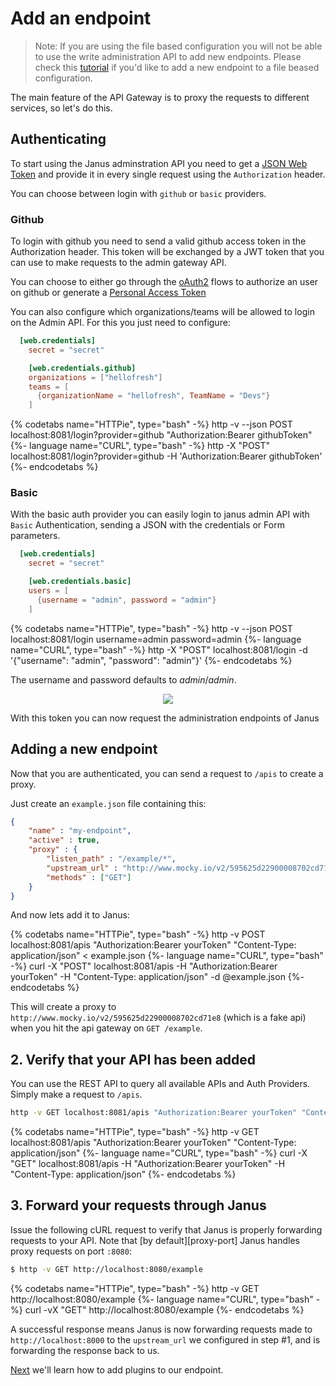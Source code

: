 # Add an endpoint

> Note: If you are using the file based configuration you will not be able to use the write administration API to add new endpoints. Please check this [tutorial](file_system.md) if you'd like to add a new endpoint to a file beased configuration.

The main feature of the API Gateway is to proxy the requests to different services, so let's do this.

## Authenticating

To start using the Janus adminstration API you need to get a [JSON Web Token](https://jwt.io) and provide it in every single request using the `Authorization` header.

You can choose between login with `github` or `basic` providers.

### Github

To login with github you need to send a valid github access token in the Authorization header. This token will be exchanged by a JWT token that you can use to make requests to the admin gateway API.

You can choose to either go through the [oAuth2](https://developer.github.com/v3/guides/basics-of-authentication/) flows to authorize an user on github or generate a [Personal Access Token](https://github.com/settings/tokens)

You can also configure which organizations/teams will be allowed to login on the Admin API. For this you just need to configure:

```toml
  [web.credentials]
    secret = "secret"

    [web.credentials.github]
    organizations = ["hellofresh"]
    teams = [
      {organizationName = "hellofresh", TeamName = "Devs"}
    ]
```

{% codetabs name="HTTPie", type="bash" -%}
http -v --json POST localhost:8081/login?provider=github "Authorization:Bearer githubToken"
{%- language name="CURL", type="bash" -%}
http -X "POST" localhost:8081/login?provider=github -H 'Authorization:Bearer githubToken'
{%- endcodetabs %}

### Basic

With the basic auth provider you can easily login to janus admin API with `Basic` Authentication, sending a JSON with the credentials or Form parameters.

```toml
  [web.credentials]
    secret = "secret"

    [web.credentials.basic]
    users = [
      {username = "admin", password = "admin"}
    ]
```

{% codetabs name="HTTPie", type="bash" -%}
http -v --json POST localhost:8081/login username=admin password=admin
{%- language name="CURL", type="bash" -%}
http -X "POST" localhost:8081/login -d '{"username": "admin", "password": "admin"}'
{%- endcodetabs %}

The username and password defaults to *admin*/*admin*.

<p align="center">
  <a href="http://g.recordit.co/dDjkyDKobL.gif">
    <img src="http://g.recordit.co/dDjkyDKobL.gif">
  </a>
</p>

With this token you can now request the administration endpoints of Janus


## Adding a new endpoint

Now that you are authenticated, you can send a request to `/apis` to create a proxy.

Just create an `example.json` file containing this:

```json
{
    "name" : "my-endpoint",
    "active" : true,
    "proxy" : {
        "listen_path" : "/example/*",
        "upstream_url" : "http://www.mocky.io/v2/595625d22900008702cd71e8",
        "methods" : ["GET"]
    }
}
```

And now lets add it to Janus:

{% codetabs name="HTTPie", type="bash" -%}
http -v POST localhost:8081/apis "Authorization:Bearer yourToken" "Content-Type: application/json" < example.json
{%- language name="CURL", type="bash" -%}
curl -X "POST" localhost:8081/apis -H "Authorization:Bearer yourToken" -H "Content-Type: application/json" -d @example.json
{%- endcodetabs %}

This will create a proxy to `http://www.mocky.io/v2/595625d22900008702cd71e8` (which is a fake api) when you hit the api gateway on `GET /example`.

## 2. Verify that your API has been added


You can use the REST API to query all available APIs and Auth Providers. Simply make a request 
to `/apis`.

```bash
http -v GET localhost:8081/apis "Authorization:Bearer yourToken" "Content-Type: application/json"
```

{% codetabs name="HTTPie", type="bash" -%}
http -v GET localhost:8081/apis "Authorization:Bearer yourToken" "Content-Type: application/json"
{%- language name="CURL", type="bash" -%}
curl -X "GET" localhost:8081/apis -H "Authorization:Bearer yourToken" -H "Content-Type: application/json"
{%- endcodetabs %}

## 3. Forward your requests through Janus

Issue the following cURL request to verify that Janus is properly forwarding
requests to your API. Note that [by default][proxy-port] Janus handles proxy
requests on port `:8080`:

```bash
$ http -v GET http://localhost:8080/example
```
{% codetabs name="HTTPie", type="bash" -%}
http -v GET http://localhost:8080/example
{%- language name="CURL", type="bash" -%}
curl -vX "GET" http://localhost:8080/example
{%- endcodetabs %}

A successful response means Janus is now forwarding requests made to `http://localhost:8000` to the `upstream_url` we configured in step #1, and is forwarding the response back to us.

[Next](add_plugins.md) we'll learn how to add plugins to our endpoint.
